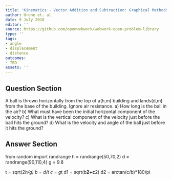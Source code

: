 ```yaml
---
title: 'Kinematics - Vector Addition and Subtraction: Graphical Methods'
author: Urone et. al
date: 9 July 2018
editor: ''
source: https://github.com/openwebwork/webwork-open-problem-library
type: ''
tags:
- angle
- displacement
- distance
outcomes:
- TBD
assets: ''
---
```


## Question Section 

A ball is thrown horizontally from the top of a(h,m) building and lands(d,m) from the base of the building. Ignore air resistance.
a) How long is the ball in the air?
b) What must have been the initial horizontal component of the velocity?
c) What is the vertical component of the velocity just before the ball hits the ground?
d) What is the velocity and angle of the ball just before it hits the ground?

## Answer Section

from random import randrange
h = randrange(50,70,2)
d = randrange(90,110,4)
g = 9.8

t = sqrt(2*h/g)
b = d/t
c = g*t
d1 = sqrt(b**2+c**2)
d2 = arctan(c/b)*180/pi